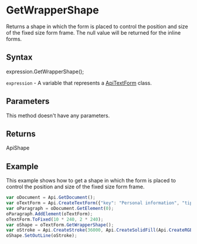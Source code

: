 # GetWrapperShape

Returns a shape in which the form is placed to control the position and size of the fixed size form frame.
The null value will be returned for the inline forms.

## Syntax

expression.GetWrapperShape();

`expression` - A variable that represents a [ApiTextForm](../ApiTextForm.md) class.

## Parameters

This method doesn't have any parameters.

## Returns

ApiShape

## Example

This example shows how to get a shape in which the form is placed to control the position and size of the fixed size form frame.

```javascript
var oDocument = Api.GetDocument();
var oTextForm = Api.CreateTextForm({"key": "Personal information", "tip": "Enter your first name", "required": true, "placeholder": "First name", "comb": true, "maxCharacters": 10, "cellWidth": 3, "multiLine": false, "autoFit": false});
var oParagraph = oDocument.GetElement(0);
oParagraph.AddElement(oTextForm);
oTextForm.ToFixed(10 * 240, 2 * 240);
var oShape = oTextForm.GetWrapperShape();
var oStroke = Api.CreateStroke(36000, Api.CreateSolidFill(Api.CreateRGBColor(255, 111, 61)));
oShape.SetOutLine(oStroke);
```
